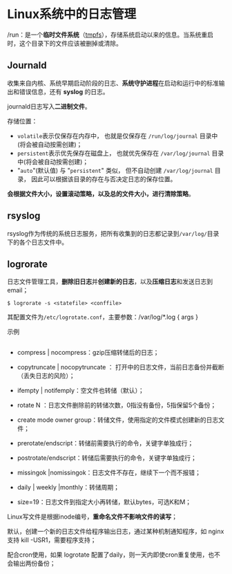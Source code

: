 # Linux系统中的日志管理

/run：是一个**临时文件系统**（[tmpfs](./ramdisk.md)），存储系统启动以来的信息。当系统重启时，这个目录下的文件应该被删掉或清除。



## Journald

收集来自内核、系统早期启动阶段的日志、**系统守护进程**在启动和运行中的标准输出和错误信息，还有 **syslog** 的日志。

journald日志写入**二进制文件**。

存储位置：

- `volatile`表示仅保存在内存中， 也就是仅保存在 `/run/log/journal` 目录中(将会被自动按需创建)；
-  `persistent`表示优先保存在磁盘上， 也就优先保存在 `/var/log/journal` 目录中(将会被自动按需创建)；
- "`auto`"(默认值) 与 "`persistent`" 类似， 但不自动创建 `/var/log/journal` 目录， 因此可以根据该目录的存在与否决定日志的保存位置。



**会根据文件大小，设置滚动策略，以及总的文件大小，进行清除策略**。



## rsyslog 

rsyslog作为传统的系统日志服务，把所有收集到的日志都记录到`/var/log/`目录下的各个日志文件中。



## logrorate

日志文件管理工具，**删除旧日志**并**创建新的日志**，以及**压缩日志**和发送日志到email；

```shell
$ logrorate -s <statefile> <conffile>
```

其配置文件为`/etc/logrotate.conf`，主要参数：/var/log/*.log     { args }

示例

```conf

```



- compress | nocompress：gzip压缩转储后的日志；

- copytruncate      | nocopytruncate ： 打开中的日志文件，当前日志备份并截断（丢失日志的风险）；

- ifempty | notifemply：空文件也转储（默认）；

- rotate N ：日志文件删除前的转储次数，0指没有备份，5指保留5个备份；

- create mode owner group：转储文件，使用指定的文件模式创建新的日志文件；

- prerotate/endscript：转储前需要执行的命令，关键字单独成行；

- postrotate/endscript：转储后需要执行的命令，关键字单独成行；

- missingok |nomissingok：日志文件不存在，继续下一个而不报错；

- daily | weekly |monthly：转储周期；

- size=19：日志文件到指定大小再转储，默认bytes，可选K和M；

  

Linux写文件是根据inode编号，**重命名文件不影响文件的读写**；

默认，创建一个新的日志文件给程序输出日志，通过某种机制通知程序，如 nginx 支持 kill -USR1，需要程序支持；

配合cron使用，如果 logrotate 配置了daily，则一天内即使cron重复使用，也不会输出两份备份；
